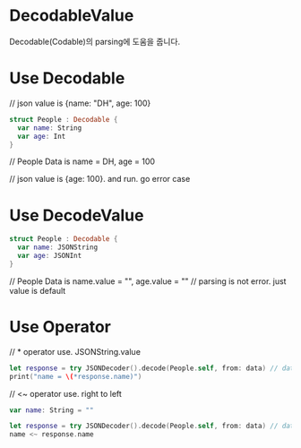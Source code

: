 # DecodableValue
Decodable(Codable)의 parsing에 도움을 줍니다.

# Use Decodable
// json value is {name: "DH", age: 100}

```swift
struct People : Decodable {
  var name: String
  var age: Int
}
```
// People Data is name = DH, age = 100

// json value is {age: 100}. and run. go error case

# Use DecodeValue

```swift
struct People : Decodable {
  var name: JSONString
  var age: JSONInt
}
```
// People Data is name.value = "", age.value = ""
// parsing is not error. just value is default

# Use Operator

// * operator use. JSONString.value
```swift
let response = try JSONDecoder().decode(People.self, from: data) // data is some
print("name = \(*response.name)")
```

// <~ operator use. right to left
```swift
var name: String = ""

let response = try JSONDecoder().decode(People.self, from: data) // data is some
name <~ response.name
```
